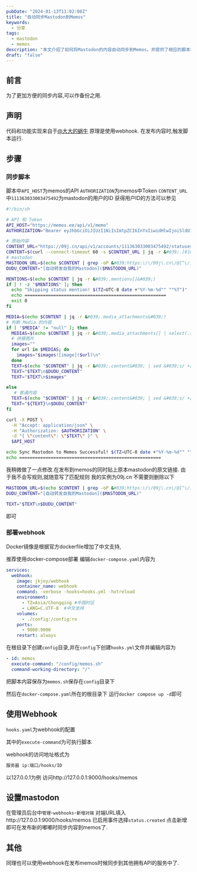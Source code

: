 ```yaml
---
pubDate: "2024-01-13T11:02:00Z"
title: "自动同步Mastodon到Memos"
keywords:
  - 分享
tags:
  - mastodon
  - memos
description: "本文介绍了如何将Mastodon的内容自动同步到Memos，并提供了相应的脚本和配置文件。通过使用webhook和Docker镜像，可以实现自动同步的功能。同时，还介绍了如何在Mastodon中设置webhook，以便在发布新的内容时自动同步到Memos。此外，还提到了可以使用webhook将Memos的内容同步到其他具有API的服务中。"
draft: "false"
---
```


## 前言

为了更加方便的同步内容,可以作备份之用.

## 声明

代码和功能实现来自于[@大大的蜗牛](https://e5n.cc/@eallion "@大大的蜗牛") 原理是使用webhook. 在发布内容时,触发脚本运行.

## 步骤

### 同步脚本

脚本中`API_HOST`为memos的API `AUTHORIZATION`为memos中Token `CONTENT_URL`中`111363033003475492`为mastodon的用户的ID 获得用户ID的方法可以参见 


```bash
#!/bin/sh

# API 和 Token
API_HOST="https://memos.ee/api/v1/memo"
AUTHORIZATION="Bearer eyJhbGciOiJIUzI1NiIsImtpZCI6InYxIiwidHlwIjoiSldUIn0.eyJuYW1lIjoiamtqb3kiLCJpc3MiOiJtZW1vcyIsInN1YiI6IjEiLCJhdWQiOlsidXNlci5hY2Nlc3MtdG9rZW4iXSwiaWF0IjoxNjk3ODc0NTk2fQ.jNGMDE1YVX4Qj6hNhmrxb63WlRM5kGX10k_qRXH6ID4"

# 原始内容
CONTENT_URL="https://09j.cn/api/v1/accounts/111363033003475492/statuses?limit=1"
CONTENT=$(curl --connect-timeout 60 -s $CONTENT_URL | jq -r &#039;.[0]&#039;)
# mastodon
MASTODON_URL=$(echo $CONTENT | grep -oP &#039;https:\/\/09j\.cn\/@[^\/]+\/\d+&#039;)
DUDU_CONTENT="[自动转发自我的Mastodon]($MASTODON_URL)"

MENTIONS=$(echo $CONTENT | jq -r &#039;.mentions[]&#039;)
if [ ! -z "$MENTIONS" ]; then
  echo "Skipping status mention! $(TZ=UTC-8 date +"%Y-%m-%d"" ""%T")"
  echo ======================================================
  exit 0
fi

MEDIA=$(echo $CONTENT | jq -r &#039;.media_attachments&#039;)
# 判断 Media 的内容
if [ "$MEDIA" != "null" ]; then
  MEDIAS=$(echo $CONTENT | jq -r &#039;.media_attachments[] | select(.type=="image") | .url&#039;)
  # 拼接图片
  images=""
  for url in $MEDIAS; do
    images="$images![image]($url)\n"
  done
  TEXT=$(echo "$CONTENT" | jq -r &#039;.content&#039; | sed &#039;s/ +/ /g&#039; | lynx -dump -stdin -nonumbers -nolist | tr -d &#039;\n&#039; | sed &#039;/^$/N;s/\n\n/\n/g&#039; | sed &#039;s/^[[:space:]]*//;s/[[:space:]]*$//&#039;)
  TEXT="$TEXT\n$DUDU_CONTENT"
  TEXT="$TEXT\n$images"

else
   # 普通内容
  TEXT=$(echo "$CONTENT" | jq -r &#039;.content&#039; | sed &#039;s/ +/ /g&#039; | lynx -dump -stdin -nonumbers -nolist | tr -d &#039;\n&#039; | sed &#039;/^$/N;s/\n\n/\n/g&#039; | sed &#039;s/^[[:space:]]*//;s/[[:space:]]*$//&#039;)
  TEXT="${TEXT}\n$DUDU_CONTENT"
fi

curl -X POST \
  -H "Accept: application/json" \
  -H "Authorization: $AUTHORIZATION" \
  -d "{ \"content\": \"$TEXT\" }" \
  $API_HOST

echo Sync Mastodon to Memos Successful! $(TZ=UTC-8 date +"%Y-%m-%d"" ""%T")
echo ======================================================
```

我稍微做了一点修改.在发布到memos的同时贴上原本mastodon的原文链接. 由于我不会写规则,就随意写了匹配规则 我的实例为09j.cn 不需要则删除以下

```bash
MASTODON_URL=$(echo $CONTENT | grep -oP &#039;https:\/\/09j\.cn\/@[^\/]+\/\d+&#039;)
DUDU_CONTENT="[自动转发自我的Mastodon]($MASTODON_URL)" 
```

```sh
TEXT="$TEXT\n$DUDU_CONTENT"
```

即可

### 部署webhook

Docker镜像是根据官方dockerfile增加了中文支持,

推荐使用docker-compose部署 编辑`docker-compose.yaml`内容为

```yaml
services:
  webhook:
    image: jkjoy/webhook
    container_name: webhook
    command: -verbose -hooks=hooks.yml -hotreload
    environment:
      - TZ=Asia/Chongqing #中国时区
      - LANG=C.UTF-8  #中文支持
    volumes:
      - ./config:/config:ro
    ports:
      - 9000:9000
    restart: always
```

在根目录下创建`config`目录,并在`config`下创建`hooks.yml`文件并编辑内容为

```yaml
- id: memos
  execute-command: "/config/memos.sh"
  command-working-directory: "/"
```

把脚本内容保存为`memos.sh`保存在`config`目录下

然后在`docker-compose.yaml`所在的根目录下 运行`docker compose up -d`即可

## 使用Webhook

`hooks.yaml`为webhook的配置

其中的`execute-command`为可执行脚本

webhook的访问地址格式为

```sh
服务器 ip:端口/hooks/ID
```

以127.0.0.1为例 访问http://127.0.0.1:9000/hooks/memos

## 设置mastodon

在管理员后台中`管理`\-`webhooks`\-`新增对端` 对端URL填入http://127.0.0.1:9000/hooks/memos 已启用事件选择`status.created` 点击新增即可在发布新的嘟嘟时同步内容到memos了.

## 其他

同理也可以使用webhook在发布memos时候同步到其他拥有API的服务中了.
